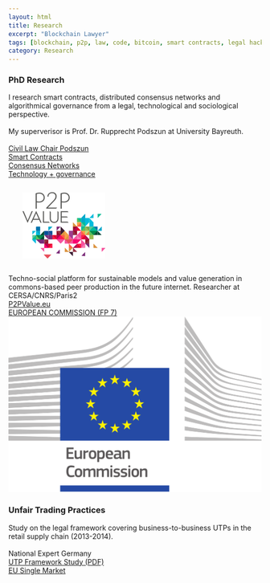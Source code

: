```yaml
---
layout: html
title: Research
excerpt: "Blockchain Lawyer"
tags: [blockchain, p2p, law, code, bitcoin, smart contracts, legal hacking, legal automation]
category: Research
---
```


<div class="row container">
  <div class="col s12 m4">
    <div class="card white">
      <div class="card-content black-text">
        <h3 class="card-title black-text">PhD Research</h3>
          I research smart contracts, distributed consensus networks and algorithmical governance from a legal, technological and sociological perspective.<br/>
          <br/>
          My superverisor is Prof. Dr. Rupprecht Podszun at University Bayreuth.
          <br/><br/>
      </div>
      <div class="card-action grey lighten-5">
         <a href="http://www.zivilrecht8.uni-bayreuth.de/de/team/owner_of_chair/Rupprecht_Podszun/" target="_blank">Civil Law Chair Podszun</a>
       </div>      
      <div class="card-action grey lighten-5">
         <a href="https://medium.com/@heckerhut/whats-a-smart-contract-in-search-of-a-consensus-c268c830a8ad" target="_blank">Smart Contracts</a>
      </div>      
      <div class="card-action grey lighten-5">
         <a href="https://medium.com/@heckerhut/smart-contracts-platforms-and-intermediaries-c3d30f5182a6" target="_blank"> Consensus Networks</a>
      </div>
      <div class="card-action grey lighten-5">
         <a href="https://medium.com/@heckerhut/modes-of-contractual-governance-in-an-on-demand-service-economy-1833629f379b" target="_blank">Technology + governance</a>
      </div>
    </div>
  </div>
  <div class="col s12 m4">
    <div class="card white">
      <div class="card-image">
        <img src="/images/p2pvalue.png" style="padding: 2em;">
      </div>    
      <div class="card-content black-text">
        Techno-social platform for sustainable models and value generation in commons-based peer production in the future internet.
        <span class="xtitle">Researcher at CERSA/CNRS/Paris2</span>
      </div>
      <div class="card-action grey lighten-5">
         <a href="http://www.p2pvalue.eu" target="_blank">P2PValue.eu</a>
       </div>                
      <div class="card-action grey lighten-5">
         <a href="http://cordis.europa.eu/fp7/ict/" target="_blank">EUROPEAN COMMISSION (FP 7)</a>
       </div>                
    </div>
  </div>  
  <div class="col s12 m4">
    <div class="card white">
      <div class="card-image"><img src="/images/eu.png"></div>
      <div class="card-content black-text">
        <h3>Unfair Trading Practices</h3>
        Study on the legal framework covering business-to-business UTPs in the retail supply chain (2013-2014).
      	<br/><br/>
	     <span class="xtitle">National Expert Germany</span>
      </div>
      <div class="card-action grey lighten-5">
        <a href="http://ec.europa.eu/internal_market/retail/docs/140711-study-utp-legal-framework_en.pdf" target="_blank">
          UTP Framework Study (PDF)
        </a>
      </div>
      <div class="card-action grey lighten-5">
        <a href="http://ec.europa.eu/growth/single-market/services/retail/index_en.htm" target="_blank">EU Single Market</a>
      </div>
    </div>
  </div>  
</div>
